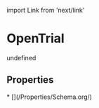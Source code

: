 import Link from 'next/link'
# OpenTrial

undefined

## Properties

<Grid>
* [](/Properties/Schema.org/)

</Grid>

